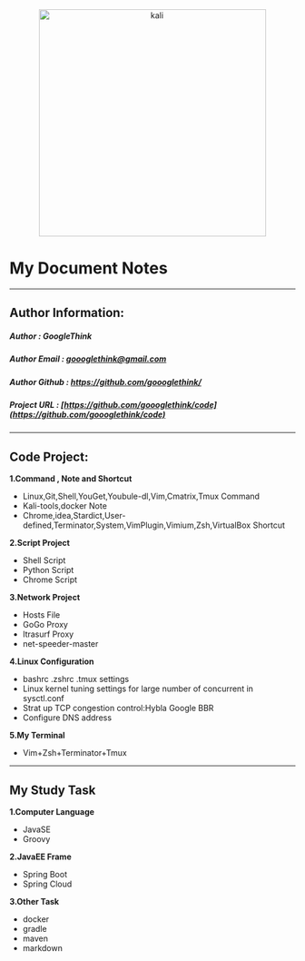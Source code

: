 <div align=center>
    <img src="https://github.com/goooglethink/code/blob/master/Pictures/kali.png" width = "400" alt="kali" />
</div>

My Document Notes
====

-------

Author Information:
----
##### Author : GoogleThink
##### Author Email : <goooglethink@gmail.com>
##### Author Github : <https://github.com/goooglethink/>
##### Project URL : [https://github.com/goooglethink/code](https://github.com/goooglethink/code)

-------

Code Project:
----
__1.Command , Note and Shortcut__
- Linux,Git,Shell,YouGet,Youbule-dl,Vim,Cmatrix,Tmux Command
- Kali-tools,docker Note
- Chrome,idea,Stardict,User-defined,Terminator,System,VimPlugin,Vimium,Zsh,VirtualBox Shortcut

**2.Script Project**
+ Shell Script
+ Python Script
+ Chrome Script

__3.Network Project__
- Hosts File
- GoGo Proxy
- ltrasurf Proxy
- net-speeder-master

__4.Linux Configuration__
- bashrc .zshrc .tmux settings
- Linux kernel tuning settings for large number of concurrent in sysctl.conf
- Strat up TCP congestion control:Hybla Google BBR
- Configure DNS address

__5.My Terminal__
- Vim+Zsh+Terminator+Tmux

------

My Study Task
----
__1.Computer Language__
- JavaSE
- Groovy

__2.JavaEE Frame__
- Spring Boot
- Spring Cloud

__3.Other Task__
- docker
- gradle
- maven
- markdown

